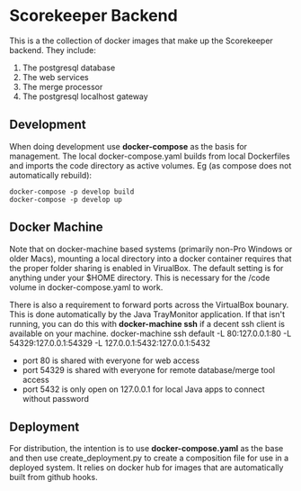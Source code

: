
# Scorekeeper Backend

This is a the collection of docker images that make up the Scorekeeper backend.
They include:
1. The postgresql database
1. The web services
1. The merge processor
1. The postgresql localhost gateway

## Development

When doing development use **docker-compose** as the basis for management.  The local
docker-compose.yaml builds from local Dockerfiles and imports the code directory as active volumes.
Eg (as compose does not automatically rebuild):
```
docker-compose -p develop build
docker-compose -p develop up
```

## Docker Machine

Note that on docker-machine based systems (primarily non-Pro Windows or older Macs), mounting a local directory
into a docker container requires that the proper folder sharing is enabled in VirualBox.  The default setting
is for anything under your $HOME directory.  This is necessary for the /code volume in docker-compose.yaml
to work.

There is also a requirement to forward ports across the VirtualBox bounary.  This is done automatically
by the Java TrayMonitor application.  If that isn't running, you can do this with **docker-machine ssh** if a 
decent ssh client is available on your machine.
    docker-machine ssh default -L 80:127.0.0.1:80 -L 54329:127.0.0.1:54329 -L 127.0.0.1:5432:127.0.0.1:5432

- port 80 is shared with everyone for web access
- port 54329 is shared with everyone for remote database/merge tool access
- port 5432 is only open on 127.0.0.1 for local Java apps to connect without password


## Deployment

For distribution, the intention is to use **docker-compose.yaml** as the base and then use create_deployment.py
to create a composition file for use in a deployed system.  It relies on docker hub for images that are
automatically built from github hooks.


